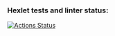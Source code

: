### Hexlet tests and linter status:
[![Actions Status](https://github.com/Dmitry-Khodanitsky/frontend-project-11/actions/workflows/hexlet-check.yml/badge.svg)](https://github.com/Dmitry-Khodanitsky/frontend-project-11/actions)